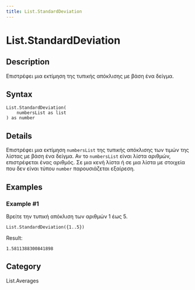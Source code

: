 ```yaml
---
title: List.StandardDeviation
---
```


# List.StandardDeviation


## Description

Επιστρέφει μια εκτίμηση της τυπικής απόκλισης με βάση ένα δείγμα.


## Syntax

```powerquery
List.StandardDeviation(
    numbersList as list
) as number
```


## Details

Επιστρέφει μια εκτίμηση <code>numbersList</code> της τυπικής απόκλισης των τιμών της λίστας με βάση ένα δείγμα.    Αν το <code>numbersList</code> είναι λίστα αριθμών, επιστρέφεται ένας αριθμός.    Σε μια κενή λίστα ή σε μια λίστα με στοιχεία που δεν είναι τύπου <code>number</code> παρουσιάζεται εξαίρεση.


## Examples

### Example #1 
Βρείτε την τυπική απόκλιση των αριθμών 1 έως 5.
```powerquery
List.StandardDeviation({1..5})
```

Result: 
```powerquery
1.5811388300841898
```




## Category
List.Averages
